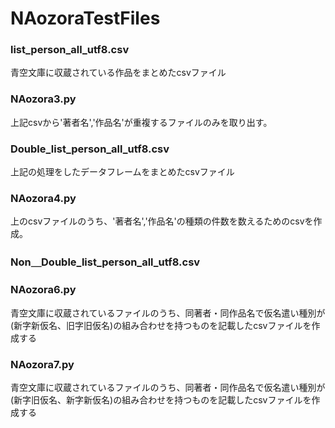# NAozoraTestFiles
### list_person_all_utf8.csv
青空文庫に収蔵されている作品をまとめたcsvファイル
### NAozora3.py
上記csvから'著者名','作品名'が重複するファイルのみを取り出す。
### Double_list_person_all_utf8.csv
上記の処理をしたデータフレームをまとめたcsvファイル
### NAozora4.py
上のcsvファイルのうち、'著者名','作品名'の種類の件数を数えるためのcsvを作成。
### Non＿Double_list_person_all_utf8.csv
### NAozora6.py
青空文庫に収蔵されているファイルのうち、同著者・同作品名で仮名遣い種別が(新字新仮名、旧字旧仮名)の組み合わせを持つものを記載したcsvファイルを作成する
### NAozora7.py
青空文庫に収蔵されているファイルのうち、同著者・同作品名で仮名遣い種別が(新字旧仮名、新字新仮名)の組み合わせを持つものを記載したcsvファイルを作成する
